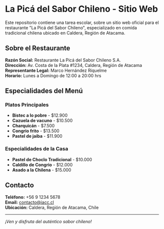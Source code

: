 # La Picá del Sabor Chileno - Sitio Web

Este repositorio contiene una tarea escolar, sobre un sitio web oficial para el restaurante "La Picá del Sabor Chileno", especializado en comida tradicional chilena ubicado en Caldera, Región de Atacama.

## Sobre el Restaurante

**Razón Social:** Restaurante La Picá del Sabor Chileno S.A.  
**Dirección:** Av. Costa de la Plata #1234, Caldera, Región de Atacama  
**Representante Legal:** Marco Hernández Riquelme  
**Horario:** Lunes a Domingo de 12:00 a 20:00 hrs

## Especialidades del Menú

### Platos Principales
- **Bistec a lo pobre** - $12.900
- **Cazuela de vacuno** - $10.500
- **Charquicán** - $7.500
- **Congrio frito** - $13.500
- **Pastel de jaiba** - $11.900

### Especialidades de la Casa
- **Pastel de Choclo Tradicional** - $10.000
- **Caldillo de Congrio** - $12.000
- **Asado a la Chilena** - $15.000

## Contacto

**Teléfono:** +56 9 1234 5678  
**Email:** contacto@iacc.cl  
**Ubicación:** Caldera, Región de Atacama, Chile

---

*¡Ven y disfruta del auténtico sabor chileno!* 
